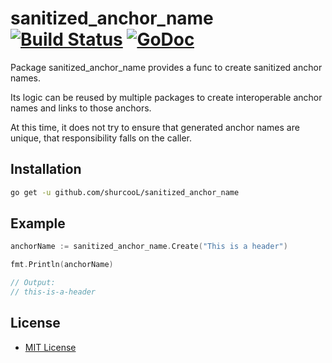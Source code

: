 # sanitized_anchor_name [![Build Status](https://travis-ci.org/shurcooL/sanitized_anchor_name.svg?branch=master)](https://travis-ci.org/shurcooL/sanitized_anchor_name) [![GoDoc](https://godoc.org/github.com/shurcooL/sanitized_anchor_name?status.svg)](https://godoc.org/github.com/shurcooL/sanitized_anchor_name)

Package sanitized_anchor_name provides a func to create sanitized anchor names.

Its logic can be reused by multiple packages to create interoperable anchor names and links to those anchors.

At this time, it does not try to ensure that generated anchor names are unique, that responsibility falls on the caller.

## Installation

```bash
go get -u github.com/shurcooL/sanitized_anchor_name
```

## Example

```Go
anchorName := sanitized_anchor_name.Create("This is a header")

fmt.Println(anchorName)

// Output:
// this-is-a-header
```

## License

- [MIT License](LICENSE)
